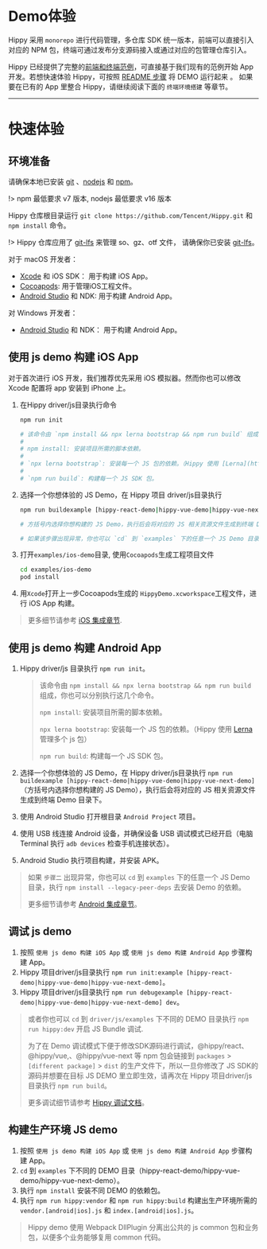 # Demo体验

Hippy 采用 `monorepo` 进行代码管理，多仓库 SDK 统一版本，前端可以直接引入对应的 NPM 包，终端可通过发布分支源码接入或通过对应的包管理仓库引入。

Hippy 已经提供了完整的[前端和终端范例](//github.com/Tencent/Hippy/tree/master/examples)，可直接基于我们现有的范例开始 App 开发。若想快速体验 Hippy，可按照 [README 步骤](https://github.com/Tencent/Hippy/blob/master/README.zh_CN.md#-%E5%BC%80%E5%A7%8B) 将 DEMO 运行起来 。 如果要在已有的 App 里整合 Hippy，请继续阅读下面的 `终端环境搭建` 等章节。

---

# 快速体验

## 环境准备

请确保本地已安装 [git](https://git-scm.com/) 、[nodejs](https://nodejs.org/en/) 和 [npm](https://docs.npmjs.com/downloading-and-installing-node-js-and-npm)。

!> npm 最低要求 v7 版本, nodejs 最低要求 v16 版本

Hippy 仓库根目录运行 `git clone https://github.com/Tencent/Hippy.git` 和 `npm install` 命令。

!> Hippy 仓库应用了 [git-lfs](https://git-lfs.github.com/) 来管理 so、gz、otf 文件， 请确保你已安装 [git-lfs](https://git-lfs.github.com/)。

对于 macOS 开发者：

* [Xcode](https://developer.apple.com/xcode/) 和 iOS SDK： 用于构建 iOS App。
* [Cocoapods](https://cocoapods.org/): 用于管理iOS工程文件。
* [Android Studio](https://developer.android.com/studio) 和 NDK: 用于构建 Android App。

对 Windows 开发者：

* [Android Studio](https://developer.android.com/studio) 和 NDK： 用于构建 Android App。

## 使用 js demo 构建 iOS App

对于首次进行 iOS 开发，我们推荐优先采用 iOS 模拟器。然而你也可以修改 Xcode 配置将 app 安装到 iPhone 上。

1. 在Hippy driver/js目录执行命令

    ```bash
    npm run init
    
    # 该命令由 `npm install && npx lerna bootstrap && npm run build` 组成，你也可以分别执行这几个命令。
    #
    # npm install: 安装项目所需的脚本依赖。
    #
    # `npx lerna bootstrap`: 安装每一个 JS 包的依赖。（Hippy 使用 [Lerna](https://lerna.js.org/) 管理多个 js 包）
    #
    # `npm run build`: 构建每一个 JS SDK 包。
    ```

2. 选择一个你想体验的 JS Demo，在 Hippy 项目 driver/js目录执行

    ```bash
    npm run buildexample [hippy-react-demo|hippy-vue-demo|hippy-vue-next-demo]
    
    # 方括号内选择你想构建的 JS Demo，执行后会将对应的 JS 相关资源文件生成到终端 Demo 目录下。

    # 如果该步骤出现异常，你也可以 `cd` 到 `examples` 下的任意一个 JS Demo 目录，执行 `npm install --legacy-peer-deps` 去安装 Demo 的依赖。
    ```

3. 打开`examples/ios-demo`目录, 使用`Cocoapods`生成工程项目文件

    ```bash
    cd examples/ios-demo
    pod install
    ```

4. 用`Xcode`打开上一步Cocoapods生成的 `HippyDemo.xcworkspace`工程文件，进行 iOS App 构建。

> 更多细节请参考 [iOS 集成章节](ios/integration).

## 使用 js demo 构建 Android App

1. Hippy driver/js 目录执行 `npm run init`。

   > 该命令由 `npm install && npx lerna bootstrap && npm run build` 组成，你也可以分别执行这几个命令。
   >
   > `npm install`: 安装项目所需的脚本依赖。
   >
   > `npx lerna bootstrap`: 安装每一个 JS 包的依赖。（Hippy 使用 [Lerna](https://lerna.js.org/) 管理多个 js 包）
   >
   > `npm run build`: 构建每一个 JS SDK 包。

2. 选择一个你想体验的 JS Demo，在 Hippy driver/js目录执行 `npm run buildexample [hippy-react-demo|hippy-vue-demo|hippy-vue-next-demo]`（方括号内选择你想构建的 JS Demo），执行后会将对应的 JS 相关资源文件生成到终端 Demo 目录下。
3. 使用 Android Studio 打开根目录 `Android Project` 项目。
4. 使用 USB 线连接 Android 设备，并确保设备 USB 调试模式已经开启（电脑 Terminal 执行 `adb devices` 检查手机连接状态）。
5. Android Studio 执行项目构建，并安装 APK。

> 如果 `步骤二` 出现异常，你也可以 `cd` 到 `examples` 下的任意一个 JS Demo 目录，执行 `npm install --legacy-peer-deps` 去安装 Demo 的依赖。
>
> 更多细节请参考 [Android 集成章节](android/integration)。

## 调试 js demo

1. 按照 `使用 js demo 构建 iOS App` 或 `使用 js demo 构建 Android App` 步骤构建 App。
2. Hippy 项目driver/js目录执行 `npm run init:example [hippy-react-demo|hippy-vue-demo|hippy-vue-next-demo]`。
3. Hippy 项目driver/js目录执行 `npm run debugexample [hippy-react-demo|hippy-vue-demo|hippy-vue-next-demo] dev`。

> 或者你也可以 `cd` 到 `driver/js/examples` 下不同的 DEMO 目录执行 `npm run hippy:dev` 开启 JS Bundle 调试.
>
> 为了在 Demo 调试模式下便于修改SDK源码进行调试，@hippy/react、 @hippy/vue,、@hippy/vue-next 等 npm 包会链接到 `packages` > `[different package]` > `dist` 的生产文件下，所以一旦你修改了 JS SDK的源码并想要在目标 JS DEMO 里立即生效，请再次在 Hippy 项目driver/js目录执行 `npm run build`。
>
> 更多调试细节请参考 [Hippy 调试文档](guide/debug)。

## 构建生产环境 JS demo

1. 按照 `使用 js demo 构建 iOS App` 或 `使用 js demo 构建 Android App` 步骤构建 App。
2. `cd` 到 `examples` 下不同的 DEMO 目录（hippy-react-demo/hippy-vue-demo/hippy-vue-next-demo）。
3. 执行 `npm install` 安装不同 DEMO 的依赖包。
4. 执行 `npm run hippy:vendor` 和 `npm run hippy:build` 构建出生产环境所需的 `vendor.[android|ios].js` 和 `index.[android|ios].js`。

> Hippy demo 使用 Webpack DllPlugin 分离出公共的 js common 包和业务包，以便多个业务能够复用 common 代码。


